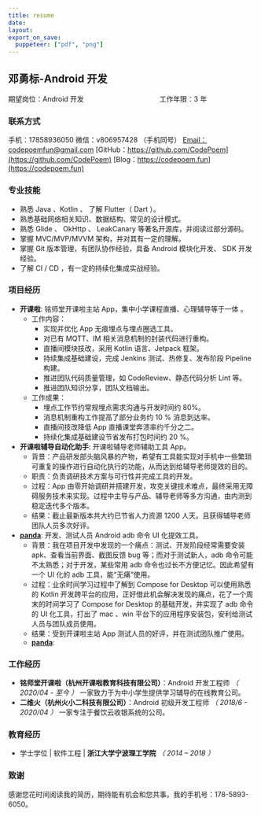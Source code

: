```yaml
---
title: resume
date:
layout:
export_on_save:
  puppeteer: ["pdf", "png"]
---
```


## 邓勇标-Android 开发

期望岗位：Android 开发　　　　　　　　　　　工作年限：3 年

### 联系方式

手机：17858936050
微信：v806957428 （手机同号）
[Email：codepoemfun@gmail.com](mailto:codepoemfun@gmail.com)
[GitHub：https://github.com/CodePoem](https://github.com/CodePoem)
[Blog：https://codepoem.fun](https://codepoem.fun)

### 专业技能

- 熟悉 Java 、Kotlin 、 了解 Flutter（ Dart ）。
- 熟悉基础网络相关知识、数据结构、常见的设计模式。
- 熟悉 Glide 、 OkHttp 、 LeakCanary 等著名开源库，并阅读过部分源码。
- 掌握 MVC/MVP/MVVM 架构，并对其有一定的理解。
- 掌握 Git 版本管理，有团队协作经验，具备 Android 模块化开发、 SDK 开发经验。
- 了解 CI / CD ，有一定的持续化集成实战经验。

### 项目经历

- **开课啦**: 铭师堂开课啦主站 App，集中小学课程直播、心理辅导等于一体 。
  - 工作内容：
    - 实现并优化 App 无痕埋点与埋点圈选工具。
    - 对已有 MQTT、IM 相关消息机制的封装代码进行重构。
    - 直播间模块技改，采用 Kotlin 语言、Jetpack 框架。
    - 持续集成基础建设，完成 Jenkins 测试、热修复、发布阶段 Pipeline 构建。
    - 推进团队代码质量管理，如 CodeReview、静态代码分析 Lint 等。
    - 推进团队知识分享，团队文档输出。
  - 工作成果：
    - 埋点工作节约常规埋点需求沟通与开发时间约 80%。
    - 消息机制重构工作提高了部分业务约 10 % 消息到达率。
    - 直播间技改降低 App 直播课堂奔溃率约千分之二。
    - 持续化集成基础建设节省发布打包时间约 20 %。
- **开课啦辅导自动化助手**: 开课啦辅导老师辅助工具 App。
  - 背景：产品研发部头脑风暴的产物，希望有工具能实现对手机中一些繁琐可重复的操作进行自动化执行的功能，从而达到给辅导老师提效的目的。
  - 职责：负责调研技术方案与可行性并完成工具的开发。
  - 过程：App 由零开始调研并搭建开发，攻克关键技术难点，最终采用无障碍服务技术来实现。过程中主导与产品、辅导老师等多方沟通，由内测到稳定迭代多个版本。
  - 结果：截止最新版本共大约已节省人力资源 1200 人天。且获得辅导老师团队人员多次好评。
- **[panda](https://github.com/CodePoem/panda)**: 开发、测试人员 Android adb 命令 UI 化提效工具。
  - 背景：我在项目开发中发现的一个痛点：测试、开发阶段经常需要安装 apk、查看当前界面、截图反馈 bug 等；而对于测试新人，adb 命令可能不太熟悉；对于开发，某些常用 adb 命令也过长不方便记忆。因此希望有一个 UI 化的 adb 工具，能“无痛”使用。
  - 过程：业余时间学习过程中了解到 Compose for Desktop 可以使用熟悉的 Kotlin 开发跨平台的应用，正好借此机会解决发现的痛点，花了一个周末的时间学习了 Compose for Desktop 的基础开发，并实现了 adb 命令的 UI 化工具，打出了 mac 、win 平台下的应用程序安装包，安利给测试人员与团队成员使用。
  - 结果：受到开课啦主站 App 测试人员的好评，并在测试团队推广使用。
  - **[panda](https://github.com/CodePoem/panda)**:

### 工作经历

- **铭师堂开课啦（杭州开课啦教育科技有限公司）**：Android 开发工程师 _（ 2020/04 - 至今 ）_
  一家致力于为中小学生提供学习辅导的在线教育公司。
- **二维火（杭州火小二科技有限公司）**：Android 初级开发工程师 _（ 2018/6 - 2020/04 ）_
  一家专注于餐饮云收银系统的公司。

### 教育经历

- 学士学位 | 软件工程 | **浙江大学宁波理工学院** _（ 2014 – 2018 ）_

### 致谢

感谢您花时间阅读我的简历，期待能有机会和您共事。我的手机号：178-5893-6050。
